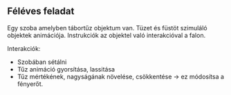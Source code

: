 ## Féléves feladat

Egy szoba amelyben tábortűz objektum van. Tüzet és füstöt szimuláló objektek animációja.
Instrukciók az objektel való interakcióval a falon.

Interakciók:

 - Szobában sétálni
 - Tűz animáció gyorsítása, lassitása
 - Tűz mértékének, nagyságának növelése, csökkentése -> ez módosítsa a fényerőt.
